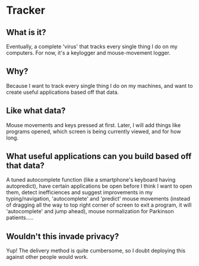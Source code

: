 # Tracker

## What is it? 

Eventually, a complete 'virus' that tracks every single thing I do on my computers. For now, it's a keylogger and mouse-movement logger. 

## Why? 

Because I want to track every single thing I do on my machines, and want to create useful applications based off that data. 

## Like what data? 

Mouse movements and keys pressed at first. Later, I will add things like programs opened, which screen is being currently viewed, and for how long. 

## What useful applications can you build based off that data? 

A tuned autocomplete function (like a smartphone's keyboard having autopredict), have certain applications be open before I think I want to open them, detect inefficiences and suggest improvements in my typing/navigation, 'autocomplete' and 'predict' mouse movements (instead of dragging all the way to top right corner of screen to exit a program, it will 'autocomplete' and jump ahead), mouse normalization for Parkinson patients.....  

## Wouldn't this invade privacy? 

Yup! The delivery method is quite cumbersome, so I doubt deploying this against other people would work. 
